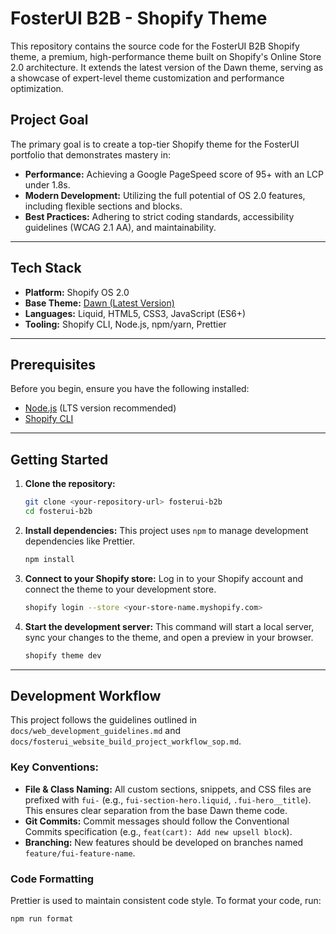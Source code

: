 # FosterUI B2B - Shopify Theme

This repository contains the source code for the FosterUI B2B Shopify theme, a premium, high-performance theme built on Shopify's Online Store 2.0 architecture. It extends the latest version of the Dawn theme, serving as a showcase of expert-level theme customization and performance optimization.

## Project Goal

The primary goal is to create a top-tier Shopify theme for the FosterUI portfolio that demonstrates mastery in:

- **Performance:** Achieving a Google PageSpeed score of 95+ with an LCP under 1.8s.
- **Modern Development:** Utilizing the full potential of OS 2.0 features, including flexible sections and blocks.
- **Best Practices:** Adhering to strict coding standards, accessibility guidelines (WCAG 2.1 AA), and maintainability.

---

## Tech Stack

- **Platform:** Shopify OS 2.0
- **Base Theme:** [Dawn (Latest Version)](https://github.com/Shopify/dawn)
- **Languages:** Liquid, HTML5, CSS3, JavaScript (ES6+)
- **Tooling:** Shopify CLI, Node.js, npm/yarn, Prettier

---

## Prerequisites

Before you begin, ensure you have the following installed:

- [Node.js](https://nodejs.org/) (LTS version recommended)
- [Shopify CLI](https://shopify.dev/docs/themes/tools/cli)

---

## Getting Started

1.  **Clone the repository:**

    ```bash
    git clone <your-repository-url> fosterui-b2b
    cd fosterui-b2b
    ```

2.  **Install dependencies:**
    This project uses `npm` to manage development dependencies like Prettier.

    ```bash
    npm install
    ```

3.  **Connect to your Shopify store:**
    Log in to your Shopify account and connect the theme to your development store.

    ```bash
    shopify login --store <your-store-name.myshopify.com>
    ```

4.  **Start the development server:**
    This command will start a local server, sync your changes to the theme, and open a preview in your browser.
    ```bash
    shopify theme dev
    ```

---

## Development Workflow

This project follows the guidelines outlined in `docs/web_development_guidelines.md` and `docs/fosterui_website_build_project_workflow_sop.md`.

### Key Conventions:

- **File & Class Naming:** All custom sections, snippets, and CSS files are prefixed with `fui-` (e.g., `fui-section-hero.liquid`, `.fui-hero__title`). This ensures clear separation from the base Dawn theme code.
- **Git Commits:** Commit messages should follow the Conventional Commits specification (e.g., `feat(cart): Add new upsell block`).
- **Branching:** New features should be developed on branches named `feature/fui-feature-name`.

### Code Formatting

Prettier is used to maintain consistent code style. To format your code, run:

```bash
npm run format
```
